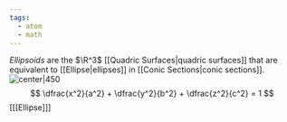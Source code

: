 ```yaml
---
tags:
  - atom
  - math
---
```

*Ellipsoids* are the $\R^3$ [[Quadric Surfaces|quadric surfaces]] that are equivalent to [[Ellipse|ellipses]] in [[Conic Sections|conic sections]].
![center|450](ellipsoid.png)
$$ \dfrac{x^2}{a^2} + \dfrac{y^2}{b^2} + \dfrac{z^2}{c^2} = 1 $$
\[[[Ellipse]]\]